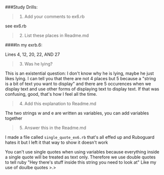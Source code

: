 
###Study Drills:

> 1) Add your comments to ex6.rb

see ex6.rb

> 2) List these places in Readme.md

####In my exrb.6:

Lines 4, 12, 20, 22, AND 27

> 3) Was he lying?

This is an existential question: I don't know why he is lying, maybe he just likes lying.
I can tell you that there are not 4 places but 5 because a 
"string is a bit of text you want to display" and there are 5 occurences when we display
text and use other forms of displaying text to display text.
If that was confusing, good, that's how I feel all the time.

> 4) Add this explanation to Readme.md

The two strings w and e are written as variables, you can add variables together

> 5) Answer this in the Readme.md

I made a file called `single_quote_ex6.rb` that's all effed up
and Ruboguard hates it but I left it that way to show it doesn't work

You can't use single quotes when using variables because everything inside a single quote will be treated as text only.
Therefore we use double quotes to tell ruby "Hey there's stuff inside this string you need to look at"
Like my use of doulbe quotes >.>
